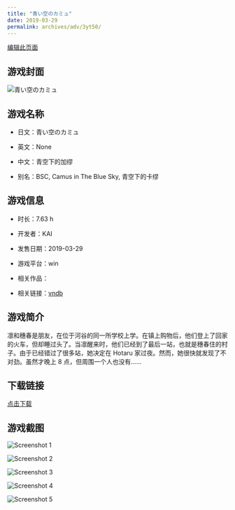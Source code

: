 ```yaml
---
title: "青い空のカミュ"
date: 2019-03-29
permalink: archives/adv/3yt50/
---
```

[编辑此页面](https://github.com/ACG-3/ADV3-source/blob/main/source/_posts/%E9%9D%92%E3%81%84%E7%A9%BA%E3%81%AE%E3%82%AB%E3%83%9F%E3%83%A5.md)

## 游戏封面

![青い空のカミュ](https://pan.timero.xyz/d/onedrive/img_lib_001/%E9%9D%92%E3%81%84%E7%A9%BA%E3%81%AE%E3%82%AB%E3%83%9F%E3%83%A5_cover.avif)


## 游戏名称

- 日文：青い空のカミュ
- 英文：None
- 中文：青空下的加缪

- 别名：BSC, Camus in The Blue Sky, 青空下的卡缪


## 游戏信息

- 时长：7.63 h
- 开发者：KAI
- 发售日期：2019-03-29
- 游戏平台：win
- 相关作品：

- 相关链接：[vndb](https://vndb.org/v23863)


## 游戏简介

凛和穗春是朋友，在位于河谷的同一所学校上学。在镇上购物后，他们登上了回家的火车，但却睡过头了。当凛醒来时，他们已经到了最后一站，也就是穗春住的村子。由于已经错过了很多站，她决定在 Hotaru 家过夜。然而，她很快就发现了不对劲。虽然才晚上 8 点，但周围一个人也没有......




## 下载链接

[点击下载](https://pan.timero.xyz/onedrive/adv_lib_001/%E9%9D%92%E3%81%84%E7%A9%BA%E3%81%AE%E3%82%AB%E3%83%9F%E3%83%A5)


## 游戏截图


![Screenshot 1](https://pan.timero.xyz/d/onedrive/img_lib_001/%E9%9D%92%E3%81%84%E7%A9%BA%E3%81%AE%E3%82%AB%E3%83%9F%E3%83%A5_Screenshot_1.avif)

![Screenshot 2](https://pan.timero.xyz/d/onedrive/img_lib_001/%E9%9D%92%E3%81%84%E7%A9%BA%E3%81%AE%E3%82%AB%E3%83%9F%E3%83%A5_Screenshot_2.avif)

![Screenshot 3](https://pan.timero.xyz/d/onedrive/img_lib_001/%E9%9D%92%E3%81%84%E7%A9%BA%E3%81%AE%E3%82%AB%E3%83%9F%E3%83%A5_Screenshot_3.avif)

![Screenshot 4](https://pan.timero.xyz/d/onedrive/img_lib_001/%E9%9D%92%E3%81%84%E7%A9%BA%E3%81%AE%E3%82%AB%E3%83%9F%E3%83%A5_Screenshot_4.avif)

![Screenshot 5](https://pan.timero.xyz/d/onedrive/img_lib_001/%E9%9D%92%E3%81%84%E7%A9%BA%E3%81%AE%E3%82%AB%E3%83%9F%E3%83%A5_Screenshot_5.avif)

